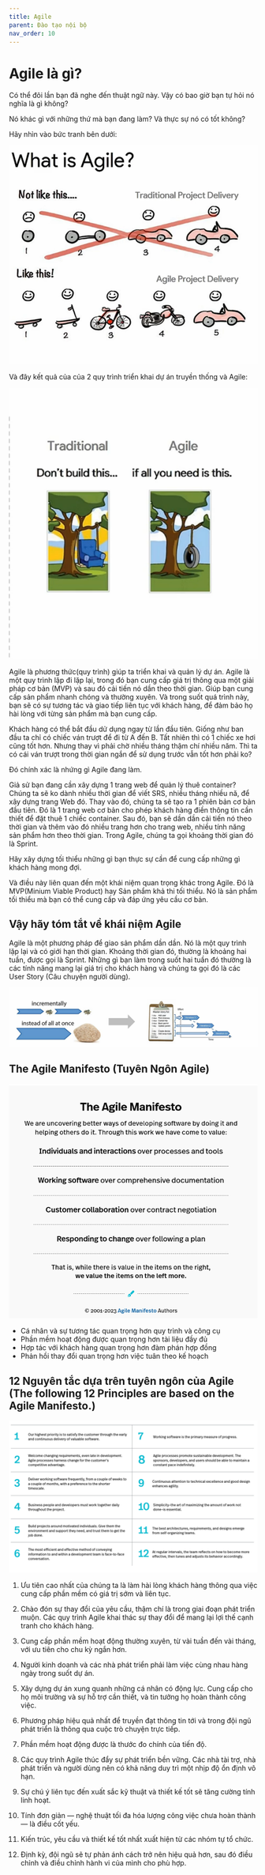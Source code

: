```yaml
---
title: Agile
parent: Đào tạo nội bộ
nav_order: 10
---
```

# Agile là gì?
Có thể đôi lần bạn đã nghe đến thuật ngữ này. Vậy có bao giờ bạn tự hỏi nó nghĩa là gì không? 

Nó khác gì với những thứ mà bạn đang làm? Và thực sự nó có tốt không?

Hãy nhìn vào bức tranh bên dưới:

![Agile là gì?](../../../assets/images/what-is-agile.png)

Và đây kết quả của của 2 quy trình triển khai dự án truyền thống và Agile:

![Kết quả của 2 quy trình: Truyền thống và Agile](../../../assets/images/traditional-vs-agile-method.png)

Agile là phương thức(quy trình) giúp ta triển khai và quản lý dự án. 
Agile là một quy trình lặp đi lặp lại, trong đó bạn cung cấp giá trị thông qua một giải pháp cơ bản (MVP) và sau đó cải tiến nó dần theo thời gian.
Giúp bạn cung cấp sản phẩm nhanh chóng và thường xuyên.
Và trong suốt quá trình này, bạn sẽ có sự tương tác và giao tiếp liên tục với khách hàng, để đảm bảo họ hài lòng với từng sản phẩm mà bạn cung cấp.

Khách hàng có thể bắt đầu dử dụng ngay từ lần đầu tiên. Giống như ban đầu ta chỉ có chiếc ván trượt để đi từ A đến B. Tất nhiên thì có 1 chiếc xe hơi cũng tốt hơn. Nhưng thay vì phải chờ nhiều tháng thậm chí nhiều năm. Thì ta có cái ván trượt trong thời gian ngắn để sử dụng trước vẫn tốt hơn phải ko?

Đó chính xác là nhứng gì Agile đang làm.

Giả sử bạn đang cần xây dựng 1 trang web để quản lý thuê container?
Chúng ta sẽ ko dành nhiều thời gian để viết SRS, nhiều tháng nhiều nă, để xây dựng trang Web đó.
Thay vào đó, chúng ta sẽ tạo ra 1 phiên bản cơ bản đầu tiên. 
Đó là 1 trang web cơ bản cho phép khách hàng điền thông tin cần thiết để đặt thuê 1 chiếc container.
Sau đó, bạn sẽ dần dần cải tiến nó theo thời gian và thêm vào đó nhiều trang hơn cho trang web, nhiều tính năng sản phẩm hơn theo thời gian.
Trong Agile, chúng ta gọi khoảng thời gian đó là Sprint.

Hãy xây dựng tối thiểu những gì bạn thực sự cần để cung cấp những gì khách hàng mong đợi.

Và điều này liên quan đến một khái niệm quan trọng khác trong Agile. Đó là MVP(Minium Viable Product) hay Sản phẩm khả thi tối thiểu. Nó là sản phẩm tối thiểu mà bạn có thể cung cấp và đáp ứng yêu cầu cơ bản.

## Vậy hãy tóm tắt về khái niệm Agile
Agile là một phương pháp để giao sản phẩm dần dần. Nó là một quy trình lặp lại và có giới hạn thời gian.
Khoảng thời gian đó, thường là khoảng hai tuần, được gọi là Sprint. Những gì bạn làm trong suốt hai tuần đó thường là các tính năng mang lại giá trị cho khách hàng và chúng ta gọi đó là các User Story (Câu chuyện người dùng).

![Tóm lược Agile](../../../assets/images/agile-recap.png)

## The Agile Manifesto (Tuyên Ngôn Agile)
![Tuyên Ngôn Agile](../../../assets/images/agile-manifesto.png)

- Cá nhân và sự tương tác quan trọng hơn quy trình và công cụ
- Phần mềm hoạt động được quan trọng hơn tài liệu đầy đủ
- Hợp tác với khách hàng quan trọng hơn đàm phán hợp đồng
- Phản hồi thay đổi quan trọng hơn việc tuân theo kế hoạch

## 12 Nguyên tắc dựa trên tuyên ngôn của Agile (The following 12 Principles are based on the Agile Manifesto.)

![12 nguyên tắc Agile](../../../assets/images/12-principles-agile.png)

1. Ưu tiên cao nhất của chúng ta là làm hài lòng khách hàng thông qua việc cung cấp phần mềm có giá trị sớm và liên tục.

1. Chào đón sự thay đổi của yêu cầu, thậm chí là trong giai đoạn phát triển muộn. Các quy trình Agile khai thác sự thay đổi để mang lại lợi thế cạnh tranh cho khách hàng.

1. Cung cấp phần mềm hoạt động thường xuyên, từ vài tuần đến vài tháng, với ưu tiên cho chu kỳ ngắn hơn.

1. Người kinh doanh và các nhà phát triển phải làm việc cùng nhau hàng ngày trong suốt dự án.

1. Xây dựng dự án xung quanh những cá nhân có động lực. Cung cấp cho họ môi trường và sự hỗ trợ cần thiết, và tin tưởng họ hoàn thành công việc.

1. Phương pháp hiệu quả nhất để truyền đạt thông tin tới và trong đội ngũ phát triển là thông qua cuộc trò chuyện trực tiếp.

1. Phần mềm hoạt động được là thước đo chính của tiến độ.

1. Các quy trình Agile thúc đẩy sự phát triển bền vững. Các nhà tài trợ, nhà phát triển và người dùng nên có khả năng duy trì một nhịp độ ổn định vô hạn.

1. Sự chú ý liên tục đến xuất sắc kỹ thuật và thiết kế tốt sẽ tăng cường tính linh hoạt.

1. Tính đơn giản — nghệ thuật tối đa hóa lượng công việc chưa hoàn thành — là điều cốt yếu.

1. Kiến trúc, yêu cầu và thiết kế tốt nhất xuất hiện từ các nhóm tự tổ chức.

1. Định kỳ, đội ngũ sẽ tự phản ánh cách trở nên hiệu quả hơn, sau đó điều chỉnh và điều chỉnh hành vi của mình cho phù hợp.